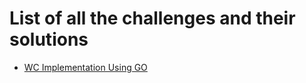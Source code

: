 # List of all the challenges and their solutions

- [WC Implementation Using GO](https://github.com/RoY3rS04/wc_go)